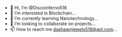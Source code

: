 - 👋 Hi, I’m @Discoinferno518
- 👀 I’m interested in Blockchain...
- 🌱 I’m currently learning Nanotechnology...
- 💞️ I’m looking to collaborate on projects...
- 📫 How to reach me dashawnjewels518@aol.com...

<!---
Discoinferno518/Discoinferno518 is a ✨ special ✨ repository because its `README.md` (this file) appears on your GitHub profile.
You can click the Preview link to take a look at your changes.
--->

